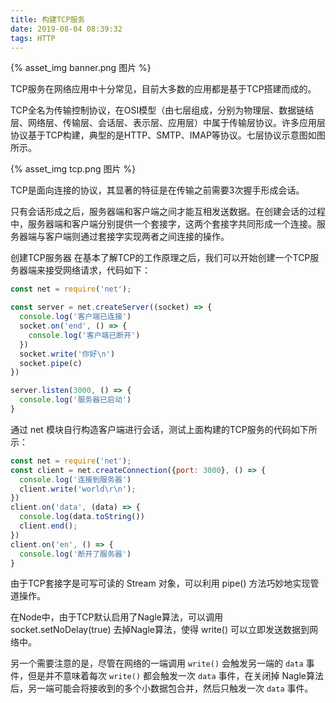 ```yaml
---
title: 构建TCP服务
date: 2019-08-04 08:39:32
tags: HTTP
---
```

{% asset_img banner.png 图片 %}

TCP服务在网络应用中十分常见，目前大多数的应用都是基于TCP搭建而成的。

<!-- more -->

TCP全名为传输控制协议，在OSI模型（由七层组成，分别为物理层、数据链结层、网络层、传输层、会话层、表示层、应用层）中属于传输层协议。许多应用层协议基于TCP构建，典型的是HTTP、SMTP、IMAP等协议。七层协议示意图如图所示。

{% asset_img tcp.png 图片 %}

TCP是面向连接的协议，其显著的特征是在传输之前需要3次握手形成会话。

只有会话形成之后，服务器端和客户端之间才能互相发送数据。在创建会话的过程中，服务器端和客户端分别提供一个套接字，这两个套接字共同形成一个连接。服务器端与客户端则通过套接字实现两者之间连接的操作。

创建TCP服务器
在基本了解TCP的工作原理之后，我们可以开始创建一个TCP服务器端来接受网络请求，代码如下：


```js
const net = require('net');

const server = net.createServer((socket) => {
  console.log('客户端已连接')
  socket.on('end', () => {
    console.log('客户端已断开')
  })
  socket.write('你好\n')
  socket.pipe(c)
})

server.listen(3000, () => {
  console.log('服务器已启动')
}
```

通过 net 模块自行构造客户端进行会话，测试上面构建的TCP服务的代码如下所示：


```js
const net = require('net');
const client = net.createConnection({port: 3000}, () => {
  console.log('连接到服务器')
  client.write('world\r\n');
})
client.on('data', (data) => {
  console.log(data.toString())
  client.end();
})
client.on('en', () => {
  console.log('断开了服务器')
}
```

由于TCP套接字是可写可读的 Stream 对象，可以利用 pipe() 方法巧妙地实现管道操作。



在Node中，由于TCP默认启用了Nagle算法，可以调用 socket.setNoDelay(true) 去掉Nagle算法，使得 write() 可以立即发送数据到网络中。



另一个需要注意的是，尽管在网络的一端调用 `write()` 会触发另一端的 `data` 事件，但是并不意味着每次 `write()` 都会触发一次 `data` 事件，在关闭掉 Nagle算法后，另一端可能会将接收到的多个小数据包合并，然后只触发一次 `data` 事件。

